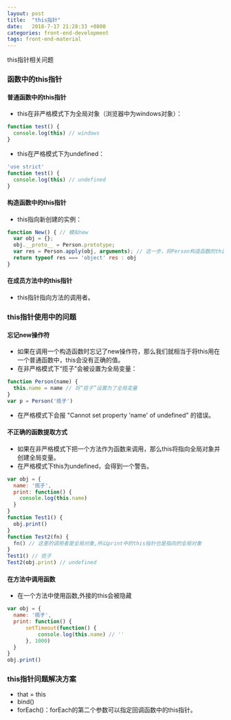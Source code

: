 ```yaml
---
layout: post
title:  "this指针"
date:   2018-7-17 21:28:33 +0800
categories: front-end-development
tags: front-end-material
---
```


this指针相关问题

### 函数中的this指针
#### 普通函数中的this指针
- this在非严格模式下为全局对象（浏览器中为windows对象）：
```javascript
function test() {
  console.log(this) // windows
}
```
- this在严格模式下为undefined：
```javascript
'use strict'
function test() {
  console.log(this) // undefined
}
```

#### 构造函数中的this指针
- this指向新创建的实例：
```javascript
function New() { // 模拟new
  var obj = {};
  obj.__proto__ = Person.prototype;
  var res = Person.apply(obj, arguments); // 这一步，将Person构造函数的this指针指向了新创建的obj实例
  return typeof res === 'object' res : obj
}
```

#### 在成员方法中的this指针
- this指针指向方法的调用者。

### this指针使用中的问题
#### 忘记new操作符
- 如果在调用一个构造函数时忘记了new操作符，那么我们就相当于将this用在一个普通函数中，this会没有正确的值。
- 在非严格模式下“揽子”会被设置为全局变量：
```javascript
function Person(name) {
  this.name = name // 将“揽子”设置为了全局变量
}
var p = Person('揽子')
```
- 在严格模式下会报 "Cannot set property 'name' of undefined" 的错误。

#### 不正确的函数提取方式
- 如果在非严格模式下把一个方法作为函数来调用，那么this将指向全局对象并创建全局变量。
- 在严格模式下this为undefined，会得到一个警告。
```javascript
var obj = {
  name: '揽子',
  print: function() {
    console.log(this.name)
  }
}
function Test1() {
  obj.print()
}
function Test2(fn) {
  fn() // 这里的调用者是全局对象,所以print中的this指针也是指向的全局对象
}
Test1() // 揽子
Test2(obj.print) // undefined
```

#### 在方法中调用函数
- 在一个方法中使用函数,外接的this会被隐藏
```javascript
var obj = {
  name: '揽子',
  print: function() {
      setTimeout(function() {
          console.log(this.name) // ''
      }, 1000)
  }
}
obj.print()
```

### this指针问题解决方案
- that = this
- bind()
- forEach()：forEach的第二个参数可以指定回调函数中的this指针。